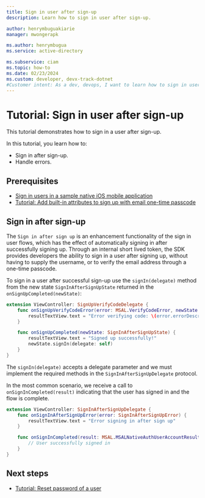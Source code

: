 ```yaml
---
title: Sign in user after sign-up
description: Learn how to sign in user after sign-up.

author: henrymbuguakiarie
manager: mwongerapk

ms.author: henrymbugua
ms.service: active-directory

ms.subservice: ciam
ms.topic: how-to
ms.date: 02/23/2024
ms.custom: developer, devx-track-dotnet
#Customer intent: As a dev, devops, I want to learn how to sign in user after sign-up.
---
```


# Tutorial: Sign in user after sign-up 

This tutorial demonstrates how to sign in a user after sign-up. 

In this tutorial, you learn how to: 

- Sign in after sign-up. 
- Handle errors. 

## Prerequisites 

- [Sign in users in a sample native iOS mobile application](how-to-run-sample-ios-app.md) 
- [Tutorial: Add built-in attributes to sign up with email one-time passcode](tutorial-native-authentication-ios-sign-up-with-email-one-time-passcode.md) 

## Sign in after sign-up 

The `Sign in after sign up` is an enhancement functionality of the sign in user flows, which has the effect of automatically signing in after successfully signing up. Through an internal short lived token, the SDK provides developers the ability to sign in a user after signing up, without having to supply the username, or to verify the email address through a one-time passcode. 

To sign in a user after successful sign-up use the `signIn(delegate)` method from the new state `SignInAfterSignUpState` returned in the `onSignUpCompleted(newState)`: 

```swift
extension ViewController: SignUpVerifyCodeDelegate {
    func onSignUpVerifyCodeError(error: MSAL.VerifyCodeError, newState: MSAL.SignUpCodeRequiredState?) {
        resultTextView.text = "Error verifying code: \(error.errorDescription ?? "no description")"
    }

    func onSignUpCompleted(newState: SignInAfterSignUpState) {
        resultTextView.text = "Signed up successfully!"
        newState.signIn(delegate: self)
    }
}
```

The `signIn(delegate)` accepts a delegate parameter and we must implement the required methods in the `SignInAfterSignUpDelegate` protocol. 

In the most common scenario, we receive a call to `onSignInCompleted(result)` indicating that the user has signed in and the flow is complete. 

```swift
extension ViewController: SignInAfterSignUpDelegate {
    func onSignInAfterSignUpError(error: SignInAfterSignUpError) {
        resultTextView.text = "Error signing in after sign up"
    }

    func onSignInCompleted(result: MSAL.MSALNativeAuthUserAccountResult) {
        // User successfully signed in
    }
}
```

## Next steps 

- [Tutorial: Reset password of a user](tutorial-native-authentication-ios-self-service-password-reset.md) 

